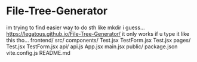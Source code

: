 # File-Tree-Generator
im trying to find easier way to do sth like mkdir i guess...
https://legatous.github.io/File-Tree-Generator/
it only works if u type it like this tho...
frontend/
 src/
components/
 Test.jsx
 TestForm.jsx
 Test.jsx
 pages/
 Test.jsx
 TestForm.jsx
 api/
 api.js
App.jsx
main.jsx
 public/
package.json
 vite.config.js
 README.md
